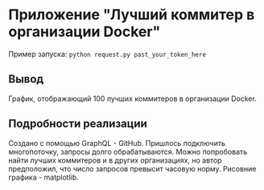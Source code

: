 # Приложение "Лучший коммитер в организации Docker"

Пример запуска: `python request.py past_your_token_here`

## Вывод
График, отображающий 100 лучших коммитеров в организации Docker.

## Подробности реализации
Создано с помощью GraphQL - GitHub. Пришлось подключить многопоточку, 
запросы долго обрабатываются. 
Можно попробовать найти лучших коммитеров и в других организациях,
но автор предположил, что число запросов превысит часовую норму.
Рисовние графика - matplotlib. 